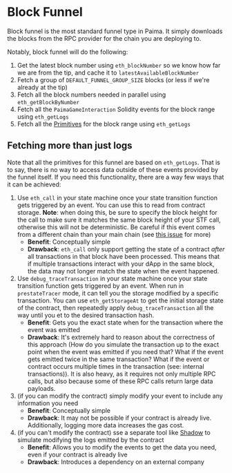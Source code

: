 # Block Funnel

Block funnel is the most standard funnel type in Paima. It simply downloads the blocks from the RPC provider for the chain you are deploying to.

Notably, block funnel will do the following:
1. Get the latest block number using `eth_blockNumber` so we know how far we are from the tip, and cache it to `latestAvailableBlockNumber`
1. Fetch a group of `DEFAULT_FUNNEL_GROUP_SIZE` blocks (or less if we're already at the tip)
1. Fetch all the block numbers needed in parallel using `eth_getBlockByNumber`
1. Fetch all the `PaimaGameInteraction` Solidity events for the block range using `eth_getLogs`
1. Fetch all the [Primitives](../10-primitive-catalogue/1-introduction.md) for the block range using `eth_getLogs`

## Fetching more than just logs

Note that all the primitives for this funnel are based on `eth_getLogs`. That is to say, there is no way to access data outside of these events provided by the funnel itself. If you need this functionality, there are a way few ways that it can be achieved:

1. Use `eth_call` in your state machine once your state transition function gets triggered by an event. You can use this to read from contract storage. **Note**: when doing this, be sure to specify the block height for the call to make sure it matches the same block height of your STF call, otherwise this will not be deterministic. Be careful if this event comes from a different chain than your main chain (see [this issue](https://github.com/PaimaStudios/paima-engine/issues/412) for more)
    - **Benefit**: Conceptually simple
    - **Drawback**: `eth_call` only support getting the state of a contract *after* all transactions in that block have been processed. This means that if multiple transactions interact with your dApp in the same block, the data may not longer match the state when the event happened.
2. Use `debug_traceTransaction` in your state machine once your state transition function gets triggered by an event. When run in `prestateTracer` mode, it can tell you the storage modified by a specific transaction. You can use `eth_getStorageAt` to get the initial storage state of the contract, then repeatedly apply `debug_traceTransaction` all the way until you et to the desired transaction hash.
    - **Benefit**: Gets you the exact state when for the transaction where the event was emitted
    - **Drawback**: It's extremely hard to reason about the correctness of this approach (How do you simulate the transaction up to the exact point when the event was emitted if you need that? What if the event gets emitted twice in the same transaction? What if the event or contract occurs multiple times in the transaction (see: internal transactions)). It is also heavy, as it requires not only multiple RPC calls, but also because some of these RPC calls return large data payloads.
3. (if you can modify the contract) simply modify your event to include any information you need
    - **Benefit**: Conceptually simple
    - **Drawback**: It may not be possible if your contract is already live. Additionally, logging more data increases the gas cost.
4. (if you can't modify the contract) sse a separate tool like [Shadow](`https://www.shadow.xyz/`) to simulate modifying the logs emitted by the contract
    - **Benefit**: Allows you to modify the events to get the data you need, even if your contract is already live
    - **Drawback**: Introduces a dependency on an external company
